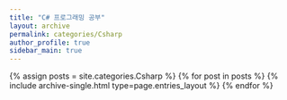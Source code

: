 ```yaml
---
title: "C# 프로그래밍 공부"
layout: archive
permalink: categories/Csharp
author_profile: true
sidebar_main: true
---
```



{% assign posts = site.categories.Csharp %}
{% for post in posts %} {% include archive-single.html type=page.entries_layout %} {% endfor %}
